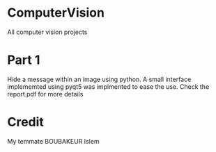 # ComputerVision
All computer vision projects

# Part 1
Hide a message within an image using python. A small interface implememted using pyqt5 was implmented to ease the use.
Check the report.pdf for more details

# Credit
My temmate BOUBAKEUR Islem 
